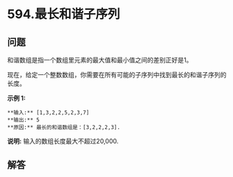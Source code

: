 # 594.最长和谐子序列

## 问题

和谐数组是指一个数组里元素的最大值和最小值之间的差别正好是1。

现在，给定一个整数数组，你需要在所有可能的子序列中找到最长的和谐子序列的长度。

**示例 1:**

```
**输入:** [1,3,2,2,5,2,3,7]
**输出:** 5
**原因:** 最长的和谐数组是：[3,2,2,2,3].

```

**说明:** 输入的数组长度最大不超过20,000.



## 解答

